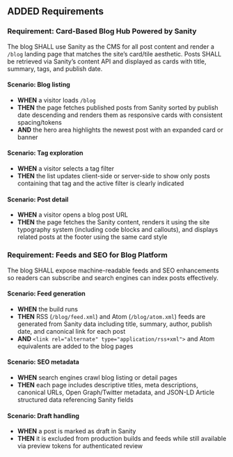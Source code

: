 ## ADDED Requirements

### Requirement: Card-Based Blog Hub Powered by Sanity

The blog SHALL use Sanity as the CMS for all post content and render a `/blog` landing page that matches the site’s card/tile aesthetic. Posts SHALL be retrieved via Sanity’s content API and displayed as cards with title, summary, tags, and publish date.

#### Scenario: Blog listing

- **WHEN** a visitor loads `/blog`
- **THEN** the page fetches published posts from Sanity sorted by publish date descending and renders them as responsive cards with consistent spacing/tokens
- **AND** the hero area highlights the newest post with an expanded card or banner

#### Scenario: Tag exploration

- **WHEN** a visitor selects a tag filter
- **THEN** the list updates client-side or server-side to show only posts containing that tag and the active filter is clearly indicated

#### Scenario: Post detail

- **WHEN** a visitor opens a blog post URL
- **THEN** the page fetches the Sanity content, renders it using the site typography system (including code blocks and callouts), and displays related posts at the footer using the same card style

### Requirement: Feeds and SEO for Blog Platform

The blog SHALL expose machine-readable feeds and SEO enhancements so readers can subscribe and search engines can index posts effectively.

#### Scenario: Feed generation

- **WHEN** the build runs
- **THEN** RSS (`/blog/feed.xml`) and Atom (`/blog/atom.xml`) feeds are generated from Sanity data including title, summary, author, publish date, and canonical link for each post
- **AND** `<link rel="alternate" type="application/rss+xml">` and Atom equivalents are added to the blog pages

#### Scenario: SEO metadata

- **WHEN** search engines crawl blog listing or detail pages
- **THEN** each page includes descriptive titles, meta descriptions, canonical URLs, Open Graph/Twitter metadata, and JSON-LD Article structured data referencing Sanity fields

#### Scenario: Draft handling

- **WHEN** a post is marked as draft in Sanity
- **THEN** it is excluded from production builds and feeds while still available via preview tokens for authenticated review
